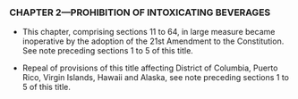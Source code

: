 ### **CHAPTER 2—PROHIBITION OF INTOXICATING BEVERAGES**
* This chapter, comprising sections 11 to 64, in large measure became inoperative by the adoption of the 21st Amendment to the Constitution. See note preceding sections 1 to 5 of this title.

* Repeal of provisions of this title affecting District of Columbia, Puerto Rico, Virgin Islands, Hawaii and Alaska, see note preceding sections 1 to 5 of this title.